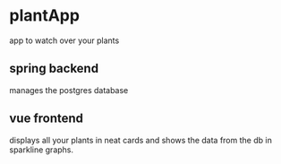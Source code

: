 # plantApp
app to watch over your plants

## spring backend

manages the postgres database

## vue frontend

displays all your plants in neat cards and shows the data from the db
in sparkline graphs.